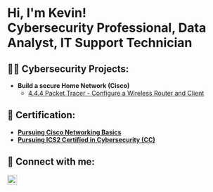 <h1>Hi, I'm Kevin! <br/>Cybersecurity Professional</a>, Data Analyst</a>, IT Support Technician</a></h1>

<h2>👨‍💻 Cybersecurity Projects:</h2>

- <b>Build a secure Home Network (Cisco)</b>
  - [4.4.4 Packet Tracer - Configure a Wireless Router and Client](https://github.com/kevinng2603/HomeNetwork)

<h2>📝 Certification:</h2>

- <b>[Pursuing Cisco Networking Basics](https://bit.ly/CiscoNetworkBasics) </b>
- <b>[Pursuing ICS2 Certified in Cybersecurity (CC)](https://www.isc2.org/landing/1mcc)</b>

<h2> 🤳 Connect with me:</h2>

[<img align="left" alt="JoshMadakor | LinkedIn" width="22px" src="https://cdn.jsdelivr.net/npm/simple-icons@v3/icons/linkedin.svg" />][linkedin]

[linkedin]: https://linkedin.com/in/kevinnguyen1997/

<!--
- 🔭 I’m currently working on ...
- 🌱 I’m currently learning ...
- 👯 I’m looking to collaborate on ...
- 🤔 I’m looking for help with ...
- 💬 Ask me about ...
- 📫 How to reach me: ...
- 😄 Pronouns: ...
- ⚡ Fun fact: ...
-->
